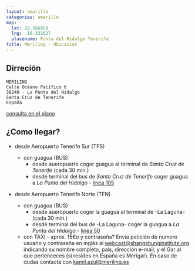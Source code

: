 ```yaml
---
layout: amarillo
categories: amarillo
map:
  lat: 28.566959
  lng: -16.331627
  placename: Punta del Hidalgo Tenerife
title: Meriling - Ubicación
---
```

Dirreción
-------------

    MERILING
    Calle Océano Pacífico 6
    38240 - La Punta del Hidalgo
    Santa Cruz de Tenerife
    España
    
[consulta en el plano](https://maps.google.es/maps/ms?msid=214651137637588069815.0004b2b9fc863d96282f6&msa=0&ll=28.566959,-16.331627&spn=0.004561,0.010568)

¿Como llegar?
-------------
* desde Aeropuerto Tenerife Sur (TFS)
    * con guagua (BUS)
        * desde aueropuerto coger guagua al terminal de *Santa Cruz de Tenerife* (cada 30 min.)
        * desdé terminal del bus de *Santa Cruz de Tenerife* coger guagua a *La Punta del Hidalgo* - [línea 105](http://www.titsa.com/index.php?accion=linea&IdLinea=105)

* desde Aeropuerto Tenerife Norte (TFN)
    * con guagua (BUS)
        * desde aueropuerto coger la guagua al terminal de -La Laguna- (cada 30 min.)
        * desdé terminal del bus de -La Laguna- coger la guagua a *La Punta del Hidalgo* - [línea 50](http://www.titsa.com/index.php?accion=linea&IdLinea=50)
    * con TAXI - aprox. 15€o y contraseña?
    Envía petición de numero usuario y contraseña en inglés al webcast@shangshunginstitute.org indicando su nombre completo, país, dirección e-mail, y el Gar al que pertenceces (si resides en España es Merigar). En caso de dudas contacta con kamil.azul@meriling.es